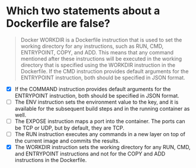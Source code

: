 # Which two statements about a Dockerfile are false?

> Docker WORKDIR is a Dockerfile instruction that is used to set the working directory for any instructions, such as RUN, CMD, ENTRYPOINT, COPY, and ADD. This means that any command mentioned after these instructions will be executed in the working directory that is specified using the WORKDIR instruction in the Dockerfile. If the CMD instruction provides default arguments for the ENTRYPOINT instruction, both should be specified in JSON format.

- [x] If the COMMAND instruction provides default arguments for the ENTRYPOINT instruction, both should be specified in JSON format.
- [ ] The ENV instruction sets the environment value to the key, and it is available for the subsequent build steps and in the running container as well.
- [ ] The EXPOSE instruction maps a port into the container. The ports can be TCP or UDP, but by default, they are TCP.
- [ ] The RUN instruction executes any commands in a new layer on top of the current image and commits the results.
- [x] The WORKDIR instruction sets the working directory for any RUN, CMD, and ENTRYPOINT instructions and not for the COPY and ADD instructions in the Dockerfile.